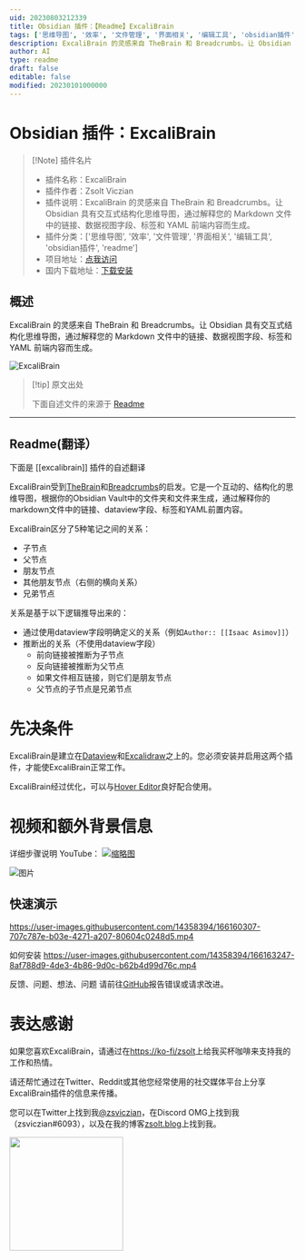 ```yaml
---
uid: 20230803212339
title: Obsidian 插件：【Readme】ExcaliBrain
tags: ['思维导图', '效率', '文件管理', '界面相关', '编辑工具', 'obsidian插件', 'readme']
description: ExcaliBrain 的灵感来自 TheBrain 和 Breadcrumbs。让 Obsidian 具有交互式结构化思维导图，通过解释您的 Markdown 文件中的链接、数据视图字段、标签和 YAML 前端内容而生成。
author: AI
type: readme
draft: false
editable: false
modified: 20230101000000
---
```


# Obsidian 插件：ExcaliBrain

> [!Note] 插件名片
> - 插件名称：ExcaliBrain
> - 插件作者：Zsolt Viczian
> - 插件说明：ExcaliBrain 的灵感来自 TheBrain 和 Breadcrumbs。让 Obsidian 具有交互式结构化思维导图，通过解释您的 Markdown 文件中的链接、数据视图字段、标签和 YAML 前端内容而生成。
> - 插件分类：['思维导图', '效率', '文件管理', '界面相关', '编辑工具', 'obsidian插件', 'readme']
> - 项目地址：[点我访问](https://github.com/zsviczian/excalibrain)
> - 国内下载地址：[下载安装](https://pkmer.cn/products/plugin/pluginMarket/?excalibrain)

## 概述

ExcaliBrain 的灵感来自 TheBrain 和 Breadcrumbs。让 Obsidian 具有交互式结构化思维导图，通过解释您的 Markdown 文件中的链接、数据视图字段、标签和 YAML 前端内容而生成。

![ExcaliBrain](https://cdn.pkmer.cn/covers/excalibrain.PNG!pkmer)

> [!tip] 原文出处
> 
>下面自述文件的来源于 [Readme](https://ghproxy.net/https://raw.githubusercontent.com/zsviczian/excalibrain/master/README.md)
> 

---

## Readme(翻译）

下面是 [[excalibrain]] 插件的自述翻译



ExcaliBrain受到[TheBrain](https://www.thebrain.com)和[Breadcrumbs](https://github.com/SkepticMystic/breadcrumbs)的启发。它是一个互动的、结构化的思维导图，根据你的Obsidian Vault中的文件夹和文件来生成，通过解释你的markdown文件中的链接、dataview字段、标签和YAML前置内容。

ExcaliBrain区分了5种笔记之间的关系：
- 子节点
- 父节点
- 朋友节点
- 其他朋友节点（右侧的横向关系）
- 兄弟节点

关系是基于以下逻辑推导出来的：
- 通过使用dataview字段明确定义的关系（例如`Author:: [[Isaac Asimov]]`）
- 推断出的关系（不使用dataview字段）
  - 前向链接被推断为子节点
  - 反向链接被推断为父节点
  - 如果文件相互链接，则它们是朋友节点
  - 父节点的子节点是兄弟节点
# 先决条件
ExcaliBrain是建立在[Dataview](https://github.com/blacksmithgu/obsidian-dataview)和[Excalidraw](https://github.com/zsviczian/obsidian-excalidraw-plugin)之上的。您必须安装并启用这两个插件，才能使ExcaliBrain正常工作。

ExcaliBrain经过优化，可以与[Hover Editor](https://github.com/nothingislost/obsidian-hover-editor)良好配合使用。

# 视频和额外背景信息

详细步骤说明
YouTube：
[![缩略图](https://user-images.githubusercontent.com/14358394/169708346-9e41289d-9536-43ec-8f70-2d2ad2d369d6.png)](https://youtu.be/gOkniMkDPyM)


![图片](https://user-images.githubusercontent.com/14358394/169708182-0096a714-4c6c-4d81-a8f0-8d2237faa300.png)

## 快速演示

https://user-images.githubusercontent.com/14358394/166160307-707c787e-b03e-4271-a207-80604c0248d5.mp4

如何安装
https://user-images.githubusercontent.com/14358394/166163247-8af788d9-4de3-4b86-9d0c-b62b4d99d76c.mp4

反馈、问题、想法、问题
请前往[GitHub](https://github.com/zsviczian/excalibrain/issues)报告错误或请求改进。

# 表达感谢
如果您喜欢ExcaliBrain，请通过在[https://ko-fi/zsolt](https://ko-fi.com/zsolt)上给我买杯咖啡来支持我的工作和热情。

请还帮忙通过在Twitter、Reddit或其他您经常使用的社交媒体平台上分享ExcaliBrain插件的信息来传播。

您可以在Twitter上找到我[@zsviczian](https://twitter.com/zsviczian)，在Discord OMG上找到我（zsviczian#6093），以及在我的博客[zsolt.blog](https://zsolt.blog)上找到我。

[<img style="float:left" src="https://user-images.githubusercontent.com/14358394/115450238-f39e8100-a21b-11eb-89d0-fa4b82cdbce8.png" width="200">](https://ko-fi.com/zsolt)



